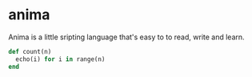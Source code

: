 # anima

Anima is a little sripting language that's easy to to read, write and learn. 

```ruby
def count(n)
  echo(i) for i in range(n)
end
```
